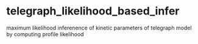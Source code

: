 # telegraph_likelihood_based_infer
 maximum likelihood inferenence of kinetic parameters of telegraph model by computing profile likelihood
